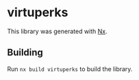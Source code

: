 # virtuperks

This library was generated with [Nx](https://nx.dev).

## Building

Run `nx build virtuperks` to build the library.
